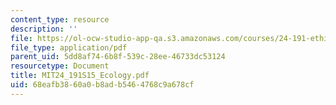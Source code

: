 ```yaml
---
content_type: resource
description: ''
file: https://ol-ocw-studio-app-qa.s3.amazonaws.com/courses/24-191-ethics-in-your-life-being-thinking-doing-or-not-spring-2015/68eafb3860a0b8adb5464768c9a678cf_MIT24_191S15_Ecology.pdf
file_type: application/pdf
parent_uid: 5dd8af74-6b8f-539c-28ee-46733dc53124
resourcetype: Document
title: MIT24_191S15_Ecology.pdf
uid: 68eafb38-60a0-b8ad-b546-4768c9a678cf
---
```

